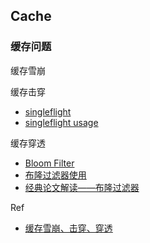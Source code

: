 ## Cache

### 缓存问题
缓存雪崩

缓存击穿
- [singleflight](https://pkg.go.dev/golang.org/x/sync/singleflight)
- [singleflight usage](https://www.liwenzhou.com/posts/Go/singleflight/)

缓存穿透
- [Bloom Filter](https://zh.wikipedia.org/zh-hans/布隆过滤器)
- [布隆过滤器使用](https://juejin.cn/post/7038779056996745224)
- [经典论文解读——布隆过滤器](https://mp.weixin.qq.com/s/IWq0GHbHspAwIuQJ9epCMA)

Ref
- [缓存雪崩、击穿、穿透](https://xiaolincoding.com/redis/cluster/cache_problem.html)
